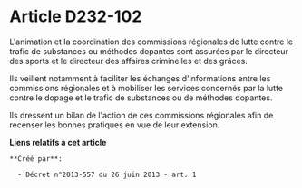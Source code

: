 # Article D232-102

L'animation et la coordination des commissions régionales de lutte contre le trafic de substances ou méthodes dopantes sont
assurées par le directeur des sports et le directeur des affaires criminelles et des grâces.

Ils veillent notamment à faciliter les échanges d'informations entre les commissions régionales et à mobiliser les services
concernés par la lutte contre le dopage et le trafic de substances ou de méthodes dopantes.

Ils dressent un bilan de l'action de ces commissions régionales afin de recenser les bonnes pratiques en vue de leur
extension.

**Liens relatifs à cet article**

	**Créé par**:

	  - Décret n°2013-557 du 26 juin 2013 - art. 1
